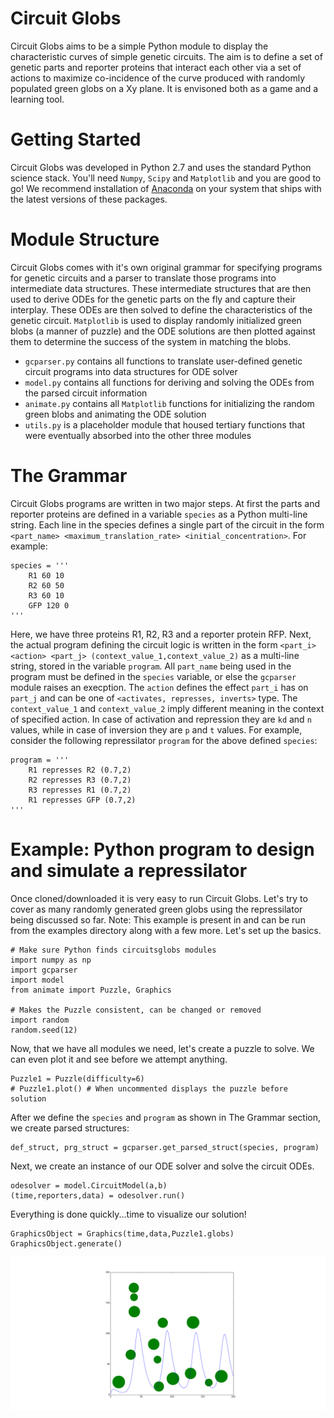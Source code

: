 # Circuit Globs

Circuit Globs aims to be a simple Python module to display the characteristic curves of simple genetic circuits. The aim is to define a set of genetic parts and reporter proteins that interact each other via a set of actions to maximize co-incidence of the curve produced with randomly populated green globs on a Xy plane. It is envisoned both as a game and a learning tool.

# Getting Started

Circuit Globs was developed in Python 2.7 and uses the standard Python science stack. You'll need `Numpy`, `Scipy` and `Matplotlib` and you are good to go! We recommend installation of [Anaconda](https://www.continuum.io/) on your system that ships with the latest versions of these packages.

# Module Structure

Circuit Globs comes with it's own original grammar for specifying programs for genetic circuits and a parser to translate those programs into intermediate data structures. These intermediate structures that are then used to derive ODEs for the genetic parts on the fly and capture their interplay. These ODEs are then solved to define the characteristics of the genetic circuit. `Matplotlib` is used to display randomly initialized green blobs (a manner of puzzle) and the ODE solutions are then plotted against them to determine the success of the system in matching the blobs.

* `gcparser.py` contains all functions to translate user-defined genetic circuit programs into data structures for ODE solver
* `model.py` contains all functions for deriving and solving the ODEs from the parsed circuit information
* `animate.py` contains all `Matplotlib` functions for initializing the random green blobs and animating the ODE solution
* `utils.py` is a placeholder module that housed tertiary functions that were eventually absorbed into the other three modules

# The Grammar

Circuit Globs programs are written in two major steps. At first the parts and reporter proteins are defined in a variable `species` as a Python multi-line string. Each line in the species defines a single part of the circuit in the form `<part_name> <maximum_translation_rate> <initial_concentration>`. For example:
```
species = '''
    R1 60 10
    R2 60 50
    R3 60 10
    GFP 120 0
'''
```
Here, we have three proteins R1, R2, R3 and a reporter protein RFP. Next, the actual program defining the circuit logic is written in the form `<part_i> <action> <part_j> (context_value_1,context_value_2)` as a multi-line string, stored in the variable `program`. All `part_name` being used in the program must be defined in the `species` variable, or else the `gcparser` module raises an execption. The `action` defines the effect `part_i` has on `part_j` and can be one of `<activates, represses, inverts>` type. The `context_value_1` and `context_value_2` imply different meaning in the context of specified action. In case of activation and repression they are `kd` and `n` values, while in case of inversion they are `p` and `t` values. For example, consider the following repressilator `program` for the above defined `species`:
```
program = '''
    R1 represses R2 (0.7,2)
    R2 represses R3 (0.7,2)
    R3 represses R1 (0.7,2)
    R1 represses GFP (0.7,2)
'''
```

# Example: Python program to design and simulate a repressilator

Once cloned/downloaded it is very easy to run Circuit Globs. Let's try to cover as many randomly generated green globs using the repressilator being discussed so far. Note: This example is present in and can be run from the examples directory along with a few more. Let's set up the basics.
```
# Make sure Python finds circuitsglobs modules
import numpy as np
import gcparser
import model
from animate import Puzzle, Graphics

# Makes the Puzzle consistent, can be changed or removed
import random
random.seed(12)
```
Now, that we have all modules we need, let's create a puzzle to solve. We can even plot it and see before we attempt anything.
```
Puzzle1 = Puzzle(difficulty=6)
# Puzzle1.plot() # When uncommented displays the puzzle before solution
```
After we define the `species` and `program` as shown in The Grammar section, we create parsed structures:
```
def_struct, prg_struct = gcparser.get_parsed_struct(species, program)
```
Next, we create an instance of our ODE solver and solve the circuit ODEs.
```
odesolver = model.CircuitModel(a,b)
(time,reporters,data) = odesolver.run()
```
Everything is done quickly...time to visualize our solution!
```
GraphicsObject = Graphics(time,data,Puzzle1.globs)
GraphicsObject.generate()
```
![repressilator.png](https://github.com/BDAthlon/2017-Salis_Lab-2/blob/master/repressilator.png "Circuit Glob: Repressilator")
